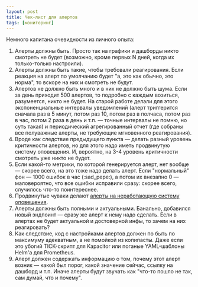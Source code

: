 ```yaml
---
layout: post
title: Чек-лист для алертов
tags: [мониторинг]
---
```

Немного капитана очевидности из личного опыта:
1. Алерты должны быть. Просто так на графики и дашборды никто смотреть не будет (возможно, кроме первых N дней, когда их только-только настроили).
2. Алерты должны быть такие, чтобы требовали реагирования. Если реакция на алерт по умолчанию будет "а, это как обычно, это норма", то вскоре на них и смотреть не будут.
3. Алертов не должно быть много и в них не должно быть шума. Если за день приходит 500 алертов, то подробно с каждым возиться, разумеется, никто не будет. На старой работе делали для этого экспоненциальные интервалы уведомлений (алерт триггерится сначала раз в 5 минут, потом раз 10, потом раз в полчаса, потом раз в час, потом 2 раза в день и т.п. — точные интервалы не помню, но суть такая) и периодический агрегированный отчет (где собраны все полуважные алерты, не требующие мгновенного реагирования).
4. Вроде как следствие предыдущего пункта — делать разный уровень критичности алертов, но для этого надо иметь продвинутую систему оповещения. И, вероятно, на 3-4 уровень критичности смотреть уже никто не будет.
5. Если какой-то метрики, по которой генерируется алерт, нет вообще — скорее всего, на это тоже надо делать алерт. Если "нормальный" фон — 1000 ошибок в час (:sad_pepe:), а потом их внезапно 0 — маловероятно, что все ошибки исправили сразу: скорее всего, случилось что-то поинтереснее.
6. Продвинутые чуваки делают [алерты на неработающую систему оповещения](https://t.me/bykvaadm/2007).
7. Алерты должны быть полными и актуальными. Банально, добавился новый эндпоинт — сразу же алерт к нему надо сделать. Если в алертах не будет актуальной и достоверной инфы, то зачем на них реагировать?
8. Как следствие, код с настройками алертов должен по быть по максимуму адекватным, а не помойкой из копипасты. Даже если это убогий TICK-скрипт для Kapacitor или поганые YAML-шаблоны Helm'а для Prometheus.
9. Алерт должен содержать информацию о том, почему этот алерт возник — какой был порог, какой значение сейчас, ссылку на дашборд и т.п. Иначе алерты будут звучать как "что-то пошло не так, сам думай, что и почему".
